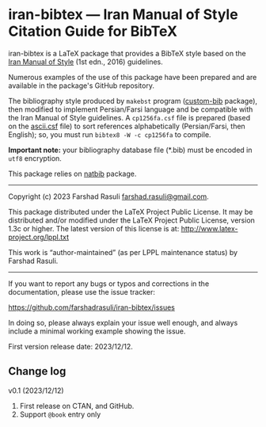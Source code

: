 # iran-bibtex — Iran Manual of Style Citation Guide for BibTeX
iran-bibtex is a LaTeX package that provides a BibTeX style based on the [Iran Manual of Style](https://imos.irandoc.ac.ir) (1st edn., 2016) guidelines.

Numerous examples of the use of this package have been prepared and are available in the package's GitHub repository.

The bibliography style produced by `makebst` program ([custom-bib](https://ctan.org/pkg/custom-bib) package), then modified to implement Persian/Farsi language and be compatible with the Iran Manual of Style guidelines. A `cp1256fa.csf` file is prepared (based on the [ascii.csf](https://ctan.org/tex-archive/biblio/bibtex/bibtex-x/csf/ascii.csf) file) to sort references alphabetically (Persian/Farsi, then English); so, you must run `bibtex8 -W -c cp1256fa` to compile.

**Important note:** your bibliography database file (*.bib) must be encoded in `utf8` encryption.

This package relies on [natbib](https://ctan.org/pkg/natbib) package.
___

Copyright (c) 2023 Farshad Rasuli <farshad.rasuli@gmail.com>.

This package distributed under the LaTeX Project Public License. It may be distributed and/or modified under the LaTeX Project Public License, version 1.3c or higher. The latest version of this license is at: http://www.latex-project.org/lppl.txt

This work is “author-maintained” (as per LPPL maintenance status)
by Farshad Rasuli.
___

If you want to report any bugs or typos and corrections in the
documentation, please use the issue tracker:

  <https://github.com/farshadrasuli/iran-bibtex/issues>

In doing so, please always explain your issue well enough, and always
include a minimal working example showing the issue.

First version release date: 2023/12/12.


## Change log
v0.1 (2023/12/12)
  1. First release on CTAN, and GitHub.
  2. Support `@book` entry only
